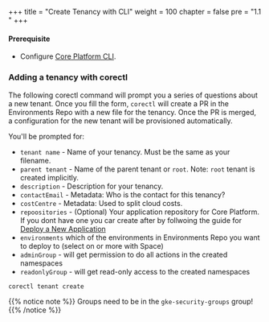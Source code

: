 +++
title = "Create Tenancy with CLI"
weight = 100
chapter = false
pre = "1.1 "
+++

#### Prerequisite
- Configure [Core Platform CLI](../../../corectl).

### Adding a tenancy with corectl



The following corectl command will prompt you a series of questions about a new tenant. 
Once you fill the form, `corectl`
will create a PR in the Environments Repo with a new file for the tenancy.
Once the PR is merged, a configuration for the new tenant will be provisioned automatically.

You'll be prompted for:

* `tenant name` - Name of your tenancy. Must be the same as your filename.
* `parent tenant` - Name of the parent tenant or `root`. Note: `root` tenant is created implicitly.
* `description` - Description for your tenancy.
* `contactEmail` - Metadata: Who is the contact for this tenancy? 
* `costCentre` - Metadata: Used to split cloud costs. 
* `repoositories` - (Optional) Your application repository for Core Platform. If you dont have one you car create after by follwoing the guide for [Deploy a New Application](../../deployapp/) 
* `environments` which of the environments in Environments Repo you want to deploy to (select on or more with Space)
* `adminGroup` - will get permission to do all actions in the created namespaces
* `readonlyGroup` - will get read-only access to the created namespaces

```shell
corectl tenant create
```



{{% notice note %}}
Groups need to be in the `gke-security-groups` group!
{{% /notice %}}

